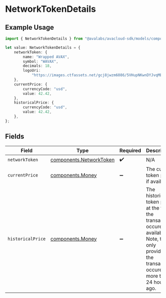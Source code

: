# NetworkTokenDetails

## Example Usage

```typescript
import { NetworkTokenDetails } from "@avalabs/avacloud-sdk/models/components";

let value: NetworkTokenDetails = {
    networkToken: {
        name: "Wrapped AVAX",
        symbol: "WAVAX",
        decimals: 18,
        logoUri:
            "https://images.ctfassets.net/gcj8jwzm6086/5VHupNKwnDYJvqMENeV7iJ/fdd6326b7a82c8388e4ee9d4be7062d4/avalanche-avax-logo.svg",
    },
    currentPrice: {
        currencyCode: "usd",
        value: 42.42,
    },
    historicalPrice: {
        currencyCode: "usd",
        value: 42.42,
    },
};
```

## Fields

| Field                                                                                                                                                        | Type                                                                                                                                                         | Required                                                                                                                                                     | Description                                                                                                                                                  |
| ------------------------------------------------------------------------------------------------------------------------------------------------------------ | ------------------------------------------------------------------------------------------------------------------------------------------------------------ | ------------------------------------------------------------------------------------------------------------------------------------------------------------ | ------------------------------------------------------------------------------------------------------------------------------------------------------------ |
| `networkToken`                                                                                                                                               | [components.NetworkToken](../../models/components/networktoken.md)                                                                                           | :heavy_check_mark:                                                                                                                                           | N/A                                                                                                                                                          |
| `currentPrice`                                                                                                                                               | [components.Money](../../models/components/money.md)                                                                                                         | :heavy_minus_sign:                                                                                                                                           | The current token price, if available.                                                                                                                       |
| `historicalPrice`                                                                                                                                            | [components.Money](../../models/components/money.md)                                                                                                         | :heavy_minus_sign:                                                                                                                                           | The historical token price at the time the transaction occured, if available. Note, this is only provided if the transaction occured more than 24 hours ago. |